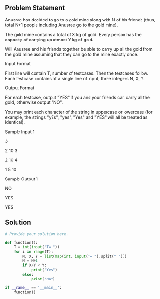 ## Problem Statement 

Anusree has decided to go to a gold mine along with N of his friends (thus, total N+1 people including Anusree go to the gold mine).

The gold mine contains a total of X kg of gold. Every person has the capacity of carrying up atmost Y kg of gold.

Will Anusree and his friends together be able to carry up all the gold from the gold mine assuming that they can go to the mine exactly once.

Input Format

First line will contain T, number of testcases. Then the testcases follow. Each testcase contains of a single line of input, three integers N, X, Y.

Output Format

For each testcase, output "YES" if you and your friends can carry all the gold, otherwise output "NO".

You may print each character of the string in uppercase or lowercase (for example, the strings "yEs", "yes", "Yes" and "YES" will all be treated as identical).

Sample Input 1

3

2 10 3

2 10 4

1 5 10

Sample Output 1

NO

YES

YES
## Solution

```python
# Provide your solution here.

def function():
    T = int(input("T= "))
    for i in range(T):
        N, X, Y = list(map(int, input("= ").split(" ")))
        N = N+1
        if X/Y < Y:
            print("Yes")
        else:
            print("No")

if __name__ == '__main__':
    function()
